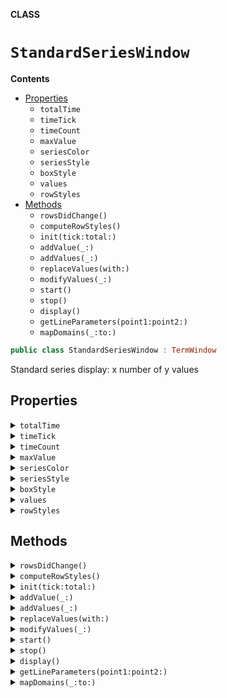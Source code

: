 **CLASS**

# `StandardSeriesWindow`

**Contents**

- [Properties](#properties)
  - `totalTime`
  - `timeTick`
  - `timeCount`
  - `maxValue`
  - `seriesColor`
  - `seriesStyle`
  - `boxStyle`
  - `values`
  - `rowStyles`
- [Methods](#methods)
  - `rowsDidChange()`
  - `computeRowStyles()`
  - `init(tick:total:)`
  - `addValue(_:)`
  - `addValues(_:)`
  - `replaceValues(with:)`
  - `modifyValues(_:)`
  - `start()`
  - `stop()`
  - `display()`
  - `getLineParameters(point1:point2:)`
  - `mapDomains(_:to:)`

```swift
public class StandardSeriesWindow : TermWindow
```

Standard series display: x number of y values

## Properties
<details><summary markdown="span"><code>totalTime</code></summary>

```swift
var totalTime : TimeInterval
```

x-axis range size

</details>

<details><summary markdown="span"><code>timeTick</code></summary>

```swift
var timeTick : TimeInterval
```

x-axis tick mark

</details>

<details><summary markdown="span"><code>timeCount</code></summary>

```swift
var timeCount : Int
```

x-axis tick count

</details>

<details><summary markdown="span"><code>maxValue</code></summary>

```swift
public var maxValue : Double?
```

ceiling of the graph, if necessary
will be computed if nil

</details>

<details><summary markdown="span"><code>seriesColor</code></summary>

```swift
public var seriesColor : StandardSeriesColorScheme = .monochrome(.red)
```

Current series color scheme

</details>

<details><summary markdown="span"><code>seriesStyle</code></summary>

```swift
public var seriesStyle : StandardSeriesStyle = .block
```

Current series style

</details>

<details><summary markdown="span"><code>boxStyle</code></summary>

```swift
public var boxStyle : TermBoxType = .simple
```

Current box style

</details>

<details><summary markdown="span"><code>values</code></summary>

```swift
var values : [Double]
```

The actual y values

</details>

<details><summary markdown="span"><code>rowStyles</code></summary>

```swift
var rowStyles : [(color: TermColor, styles:[TermStyle])]
```

Pre-computed color/style by row (needed for quartiles most of all)

</details>

## Methods
<details><summary markdown="span"><code>rowsDidChange()</code></summary>

```swift
override func rowsDidChange()
```

Recompute row styles (needed for quartiles most of all) when the number of rows changes

</details>

<details><summary markdown="span"><code>computeRowStyles()</code></summary>

```swift
func computeRowStyles()
```

Recompute row styles

</details>

<details><summary markdown="span"><code>init(tick:total:)</code></summary>

```swift
public init(tick: TimeInterval, total: TimeInterval)
```

Public initializer
- Parameters:
  - tick: width of an x-interval
  - total: range of the x-axis

#### Parameters

| Name | Description |
| ---- | ----------- |
| tick | width of an x-interval |
| total | range of the x-axis |

</details>

<details><summary markdown="span"><code>addValue(_:)</code></summary>

```swift
public func addValue(_ val: Double)
```

Adds a value to the end of the buffer
- Parameter val: the value

#### Parameters

| Name | Description |
| ---- | ----------- |
| val | the value |

</details>

<details><summary markdown="span"><code>addValues(_:)</code></summary>

```swift
public func addValues(_ vals: [Double])
```

Adds values to the end of the buffer
- Parameter vals: the values

#### Parameters

| Name | Description |
| ---- | ----------- |
| vals | the values |

</details>

<details><summary markdown="span"><code>replaceValues(with:)</code></summary>

```swift
public func replaceValues(with: [Double])
```

Replaces all the values in the buffer
- Parameter with: the new values

#### Parameters

| Name | Description |
| ---- | ----------- |
| with | the new values |

</details>

<details><summary markdown="span"><code>modifyValues(_:)</code></summary>

```swift
public func modifyValues(_ apply: @escaping ([Double])->[Double])
```

Reserve-and-modify mechanism to replace the values in the buffer selectively
- Parameter apply: the block to call for new values

#### Parameters

| Name | Description |
| ---- | ----------- |
| apply | the block to call for new values |

</details>

<details><summary markdown="span"><code>start()</code></summary>

```swift
public func start()
```

Overrided function to start displaying the graph

</details>

<details><summary markdown="span"><code>stop()</code></summary>

```swift
public func stop()
```

Overrided function to stop displaying the graph

</details>

<details><summary markdown="span"><code>display()</code></summary>

```swift
func display()
```

Display the buffer, based on current style and colors

</details>

<details><summary markdown="span"><code>getLineParameters(point1:point2:)</code></summary>

```swift
static func getLineParameters(point1: (x: Double, y:Double), point2: (x: Double, y:Double)) -> (a: Double, b: Double, c: Double)
```

Used for interpolation, gets the function that defines the line between two points
- Parameters:
  - point1: first point
  - point2: second point
- Returns: `a*x+b*y+c=0` equation parameters (a,b, and c)

#### Parameters

| Name | Description |
| ---- | ----------- |
| point1 | first point |
| point2 | second point |

</details>

<details><summary markdown="span"><code>mapDomains(_:to:)</code></summary>

```swift
static func mapDomains(_ points: [(x: Double, y:Double)], to: [Double]) -> [(x: Double, y:Double)]
```

Interpolation function
- Parameters:
  - points: the discreet points to start from
  - to: the discreet domain (x) to map onto
- Returns: the discreet mapped points

#### Parameters

| Name | Description |
| ---- | ----------- |
| points | the discreet points to start from |
| to | the discreet domain (x) to map onto |

</details>